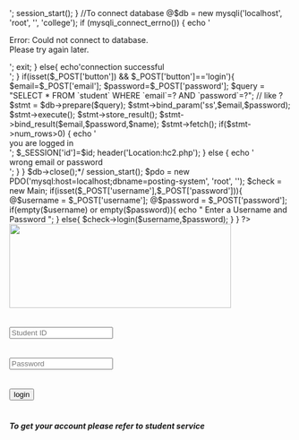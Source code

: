 <!DOCTYPE html>
<?php
  include 'fstyle.php';
  include 'class.php';
 /* session_start();
  if(isset($_GET['logout']) AND isset($_SESSION['id'])){
    session_destroy();
    echo ' you have logged out<br>';
    session_start();
  }
  //To connect database
  @$db = new mysqli('localhost', 'root', '', 'college');
  if (mysqli_connect_errno()) {
    echo '<p>Error: Could not connect to database.<br/>
    Please try again later.</p>';
    exit;
     }
  else{
       echo'connection successful<br>';
     } 

  if(isset($_POST['button']) && $_POST['button']=='login'){
    $email=$_POST['email'];
    $password=$_POST['password'];

    $query = "SELECT * FROM `student` WHERE `email`=? AND `password`=?"; // like ?
    $stmt = $db->prepare($query);
    $stmt->bind_param('ss',$email,$password);
    $stmt->execute();
    $stmt->store_result(); 
    $stmt->bind_result($email,$password,$name);
    $stmt->fetch();
      if($stmt->num_rows>0) {
       echo '<br>you are logged in<br>';
       $_SESSION['id']=$id;
       header('Location:hc2.php');
      } else {
        echo '<br>wrong email or password<br>';
      }
  }
  $db->close();*/
  session_start();

$pdo = new PDO('mysql:host=localhost;dbname=posting-system', 'root', '');
 $check = new Main;
 if(isset($_POST['username'],$_POST['password'])){
  @$username = $_POST['username'];
  @$password = $_POST['password'];
  
  if(empty($username) or empty($password)){
   echo "

Enter a Username and Password

";
  } else{
   
     $check->login($username,$password);
   }
  }
?>


<html>
	<head>
    <title>Login</title>
    <meta charset="UTF-8">
    <meta name="viewport" content="width=device-width, initial-scale=1.0">
		<script src="https://kit.fontawesome.com/31fde02429.js" crossorigin="anonymous"></script>
	</head>
	<body>
		<div class="login">
			<div class="login2">
				<img src="http://www.hanchiangnews.com/hccLibrary/Logo_Full-Colour.png" width="396px" height="150px">
				<br><br><br>
				<form action="hc1.php" method="post">
					<input type="text" placeholder="Student ID" name="username">
					<br><br><br>
					<input type="password" placeholder="Password" name="password">
				<div id="mail">
          <i class="fas fa-user-circle"></i>
				</div>
				<div id="pass">
					<i class="fas fa-lock"></i>
				</div>
				<br><br>
        <input type="submit" name="button" value="login" id="btn"><br><br>
        </form>
				<h4><i>To get your account please refer to student service</i></h4>
			</div>
		</div>
	</body>
</html>
